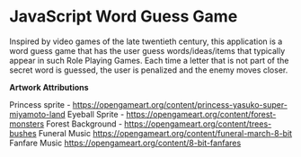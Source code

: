 # JavaScript Word Guess Game

Inspired by video games of the late twentieth century, this application is a word guess game that has the user guess words/ideas/items that typically appear in such Role Playing Games. Each time a letter that is not part of the secret word is guessed, the user is penalized and the enemy moves closer. 

**Artwork Attributions**

Princess sprite - https://opengameart.org/content/princess-yasuko-super-miyamoto-land
Eyeball Sprite - https://opengameart.org/content/forest-monsters
Forest Background - https://opengameart.org/content/trees-bushes
Funeral Music https://opengameart.org/content/funeral-march-8-bit
Fanfare Music https://opengameart.org/content/8-bit-fanfares

